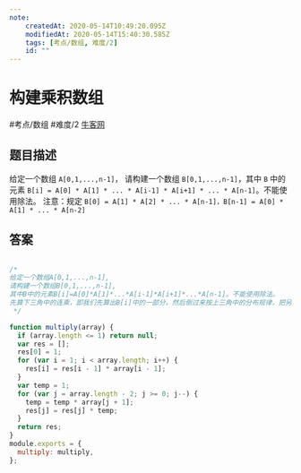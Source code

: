 ```yaml
---
note:
    createdAt: 2020-05-14T10:49:20.095Z
    modifiedAt: 2020-05-14T15:40:30.585Z
    tags: [考点/数组, 难度/2]
    id: ""
---
```

# 构建乘积数组
#考点/数组 #难度/2  [牛客网](https://www.nowcoder.com/practice/94a4d381a68b47b7a8bed86f2975db46?tpId=13&tqId=11204&tPage=1&rp=1&ru=/ta/coding-interviews&qru=/ta/coding-interviews/question-ranking)
<!-- @crossnote.comment "id":"557e72b3-cd12-4bf2-b1d2-a4e9bacc6d45" --> 
## 题目描述

给定一个数组 `A[0,1,...,n-1]`，
请构建一个数组 `B[0,1,...,n-1]`，其中 `B` 中的元素 `B[i] = A[0] * A[1] * ... * A[i-1] * A[i+1] * ... * A[n-1]`。不能使用除法。
注意：规定 `B[0] = A[1] * A[2] * ... * A[n-1]，B[n-1] = A[0] * A[1] * ... * A[n-2]`

## 答案

```javascript
 
/*
给定一个数组A[0,1,...,n-1],
请构建一个数组B[0,1,...,n-1],
其中B中的元素B[i]=A[0]*A[1]*...*A[i-1]*A[i+1]*...*A[n-1]。不能使用除法。
先算下三角中的连乘，即我们先算出B[i]中的一部分，然后倒过来按上三角中的分布规律，把另一部分也乘进去。
 */

function multiply(array) {
  if (array.length <= 1) return null;
  var res = [];
  res[0] = 1;
  for (var i = 1; i < array.length; i++) {
    res[i] = res[i - 1] * array[i - 1];
  }
  var temp = 1;
  for (var j = array.length - 2; j >= 0; j--) {
    temp = temp * array[j + 1];
    res[j] = res[j] * temp;
  }
  return res;
}
module.exports = {
  multiply: multiply,
};

```
